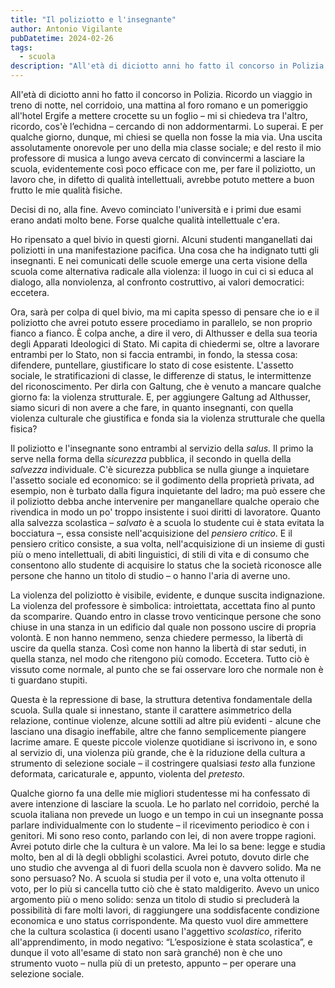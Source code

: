 ```yaml
---
title: "Il poliziotto e l'insegnante"
author: Antonio Vigilante
pubDatetime: 2024-02-26
tags: 
  - scuola
description: "All'età di diciotto anni ho fatto il concorso in Polizia. Ricordo un viaggio in treno di notte, nel corridoio, una mattina al foro romano e un pomeriggio all'hotel Ergife a mettere crocette su un foglio – mi si chiedeva tra l'altro, ricordo, cos'è l’echidna – cercando di non addormentarmi. Lo superai. E per qualche giorno, dunque, mi chiesi se quella non fosse la mia via. Una uscita assolutamente onorevole per uno della mia classe sociale; e del resto il mio professore di musica a lungo aveva cercato di convincermi a lasciare la scuola, evidentemente così poco efficace con me, per fare il poliziotto, un lavoro che, in difetto di qualità intellettuali, avrebbe potuto mettere a buon frutto le mie qualità fisiche...."
---
```


 
All'età di diciotto anni ho fatto il concorso in Polizia. Ricordo un viaggio in treno di notte, nel corridoio, una mattina al foro romano e un pomeriggio all'hotel Ergife a mettere crocette su un foglio – mi si chiedeva tra l'altro, ricordo, cos'è l’echidna – cercando di non addormentarmi. Lo superai. E per qualche giorno, dunque, mi chiesi se quella non fosse la mia via. Una uscita assolutamente onorevole per uno della mia classe sociale; e del resto il mio professore di musica a lungo aveva cercato di convincermi a lasciare la scuola, evidentemente così poco efficace con me, per fare il poliziotto, un lavoro che, in difetto di qualità intellettuali, avrebbe potuto mettere a buon frutto le mie qualità fisiche.

Decisi di no, alla fine. Avevo cominciato l'università e i primi due esami erano andati molto bene. Forse qualche qualità intellettuale c'era.

Ho ripensato a quel bivio in questi giorni. Alcuni studenti manganellati dai poliziotti in una manifestazione pacifica. Una cosa che ha indignato tutti gli insegnanti. E nei comunicati delle scuole emerge una certa visione della scuola come alternativa radicale alla violenza: il luogo in cui ci si educa al dialogo, alla nonviolenza, al confronto costruttivo, ai valori democratici: eccetera.

Ora, sarà per colpa di quel bivio, ma mi capita spesso di pensare che io e il poliziotto che avrei potuto essere procediamo in parallelo, se non proprio fianco a fianco. È colpa anche, a dire il vero, di Althusser e della sua teoria degli Apparati Ideologici di Stato. Mi capita di chiedermi se, oltre a lavorare entrambi per lo Stato, non si faccia entrambi, in fondo, la stessa cosa: difendere, puntellare, giustificare lo stato di cose esistente. L'assetto sociale, le stratificazioni di classe, le differenze di status, le intermittenze del riconoscimento. Per dirla con Galtung, che è venuto a mancare qualche giorno fa: la violenza strutturale. E, per aggiungere Galtung ad Althusser, siamo sicuri di non avere a che fare, in quanto insegnanti, con quella violenza culturale che giustifica e fonda sia la violenza strutturale che quella fisica?

<!--more-->

Il poliziotto e l'insegnante sono entrambi al servizio della _salus._ Il primo la serve nella forma della _sicurezza_ pubblica, il secondo in quella della _salvezza_ individuale. C'è sicurezza pubblica se nulla giunge a inquietare l'assetto sociale ed economico: se il godimento della proprietà privata, ad esempio, non è turbato dalla figura inquietante del ladro; ma può essere che il poliziotto debba anche intervenire per manganellare qualche operaio che rivendica in modo un po' troppo insistente i suoi diritti di lavoratore. Quanto alla salvezza scolastica – _salvato_ è a scuola lo studente cui è stata evitata la bocciatura –, essa consiste nell'acquisizione del _pensiero critico_. E il pensiero critico consiste, a sua volta, nell'acquisizione di un insieme di gusti più o meno intellettuali, di abiti linguistici, di stili di vita e di consumo che consentono allo studente di acquisire lo status che la società riconosce alle persone che hanno un titolo di studio – o hanno l'aria di averne uno.

La violenza del poliziotto è visibile, evidente, e dunque suscita indignazione. La violenza del professore è simbolica: introiettata, accettata fino al punto da scomparire. Quando entro in classe trovo venticinque persone che sono chiuse in una stanza in un edificio dal quale non possono uscire di propria volontà. E non hanno nemmeno, senza chiedere permesso, la libertà di uscire da quella stanza. Così come non hanno la libertà di star seduti, in quella stanza, nel modo che ritengono più comodo. Eccetera. Tutto ciò è vissuto come normale, al punto che se fai osservare loro che normale non è ti guardano stupiti.

Questa è la repressione di base, la struttura detentiva fondamentale della scuola. Sulla quale si innestano, stante il carattere asimmetrico della relazione, continue violenze, alcune sottili ad altre più evidenti - alcune che lasciano una disagio ineffabile, altre che fanno semplicemente piangere lacrime amare. E queste piccole violenze quotidiane si iscrivono in, e sono al servizio di, una violenza più grande, che è la riduzione della cultura a strumento di selezione sociale – il costringere qualsiasi _testo_ alla funzione deformata, caricaturale e, appunto, violenta del _pretesto._

Qualche giorno fa una delle mie migliori studentesse mi ha confessato di avere intenzione di lasciare la scuola. Le ho parlato nel corridoio, perché la scuola italiana non prevede un luogo e un tempo in cui un insegnante possa parlare individualmente con lo studente – il ricevimento periodico è con i genitori. Mi sono reso conto, parlando con lei, di non avere troppe ragioni. Avrei potuto dirle che la cultura è un valore. Ma lei lo sa bene: legge e studia molto, ben al di là degli obblighi scolastici. Avrei potuto, dovuto dirle che uno studio che avvenga al di fuori della scuola non è davvero solido. Ma ne sono persuaso? No. A scuola si studia per il voto e, una volta ottenuto il voto, per lo più si cancella tutto ciò che è stato maldigerito. Avevo un unico argomento più o meno solido: senza un titolo di studio si precluderà la possibilità di fare molti lavori, di raggiungere una soddisfacente condizione economica e uno status corrispondente. Ma questo vuol dire ammettere che la cultura scolastica (i docenti usano l'aggettivo _scolastico_, riferito all'apprendimento, in modo negativo: “L’esposizione è stata scolastica”, e dunque il voto all'esame di stato non sarà granché) non è che uno strumento vuoto – nulla più di un pretesto, appunto – per operare una selezione sociale.

 
